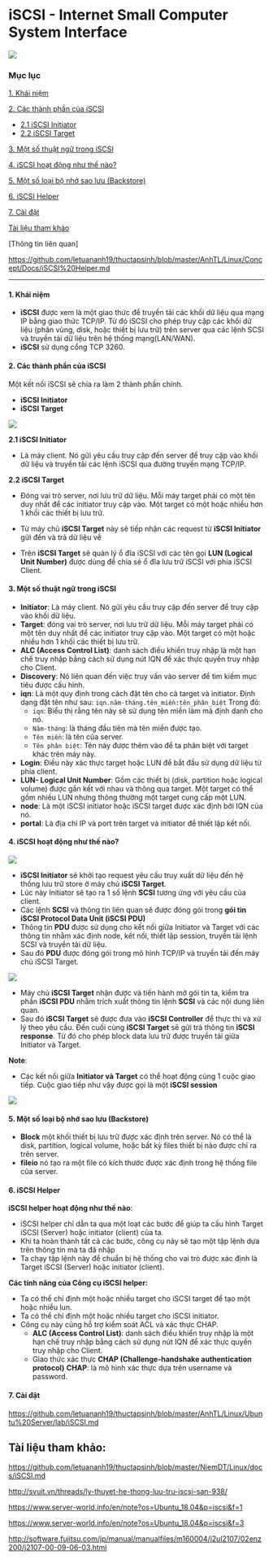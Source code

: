 # iSCSI - Internet Small Computer System Interface

![](https://community.fs.com/blog/wp-content/uploads/2018/08/how-iSCSI-storage-works.jpg)

### Mục lục
[1. Khái niệm](#1)

[2. Các thành phần của iSCSI](#2)

- [2.1 iSCSI Initiator](#2.1)
- [2.2 iSCSI Target](#2.2)

[3. Một số thuật ngữ trong iSCSI](#3)

[4. iSCSI hoạt động như thế nào?](#4)

[5. Một số loại bộ nhớ sao lưu (Backstore)](#5)

[6. iSCSI Helper](#6)

[7. Cài đặt](#7)

[Tài liệu tham khảo](#tltk)

[Thông tin liên quan]

https://github.com/letuananh19/thuctapsinh/blob/master/AnhTL/Linux/Concept/Docs/iSCSI%20Helper.md

------------------

#### <a name="1"> 1. Khái niệm </a>

- **iSCSI** được xem là một giao thức để truyền tải các khối dữ liệu qua mạng IP bằng giao thức TCP/IP. Từ đó iSCSI cho phép truy cập các khối dữ liệu (phân vùng, disk, hoặc thiết bị lưu trữ) trên server qua các lệnh SCSI và truyền tải dữ liệu trên hệ thống mạng(LAN/WAN).
- **iSCSI** sử dụng cổng TCP 3260.
#### <a name="2"> 2. Các thành phần của iSCSI </a>

Một kết nối iSCSI sẽ chia ra làm 2 thành phần chính.

- **iSCSI Initiator**
- **iSCSI Target**

![](https://cuongquach.com/resources/images/2018/01/initiator-target-iscsi.png)

**<a name="2.1"> 2.1 iSCSI Initiator </a>**

- Là máy client. Nó gửi yêu cầu truy cập đến server để truy cập vào khối dữ liệu và truyền tải các lệnh iSCSI qua đường truyền mạng TCP/IP.

**<a name="2.2"> 2.2 iSCSI Target </a>**

- Đóng vai trò server, nơi lưu trữ dữ liệu. Mỗi máy target phải có một tên duy nhất để các initiator truy cập vào. Một target có một hoặc nhiều hơn 1 khối các thiết bị lưu trữ.

- Từ máy chủ **iSCSI Target** này sẽ tiếp nhận các request từ **iSCSI Initiator** gửi đến và trả dữ liệu về 

- Trên **iSCSI Target** sẽ quản lý ổ đĩa iSCSI với các tên gọi **LUN (Logical Unit Number)** được dùng để chia sẻ ổ đĩa lưu trữ iSCSI với phía iSCSI Client.

#### <a name="3"> 3. Một số thuật ngữ trong iSCSI </a>

- **Initiator**: Là máy client. Nó gửi yêu cầu truy cập đến server để truy cập vào khối dữ liệu.
- **Target**: đóng vai trò server, nơi lưu trữ dữ liệu. Mỗi máy target phải có một tên duy nhất để các initiator truy cập vào. Một target có một hoặc nhiều hơn 1 khối các thiết bị lưu trữ.
- **ALC (Access Control List)**: danh sách điều khiển truy nhập là một hạn chế truy nhập bằng cách sử dụng nút IQN để xác thực quyền truy nhập cho Client.
- **Discovery**: Nó liên quan đến việc truy vấn vào server để tìm kiếm mục tiêu được cấu hình.
- **iqn**: Là một quy định trong cách đặt tên cho cả target và initiator. Định dạng đặt tên như sau: ```iqn.năm-tháng.tên_miền:tên_phân_biệt``` Trong đó:
  - ``iqn``: Biểu thị rằng tên này sẽ sử dụng tên miền làm mã định danh cho nó.
  - ``Năm-tháng``: là tháng đầu tiên mà tên miền được tạo.
  - ``Tên miền``: là tên của server.
  - ``Tên phân biệt``: Tên này được thêm vào để ta phân biệt với target khác trên máy này.
- **Login**: Điều này xác thực target hoặc LUN để bắt đầu sử dụng dữ liệu từ phía client.
- **LUN- Logical Unit Number**: Gồm các thiết bị (disk, partition hoặc logical volume) được gắn kết với nhau và thông qua target. Một target có thể gồm nhiều LUN nhưng thông thường một target cung cấp một LUN.
- **node**: Là một iSCSI initiator hoặc iSCSI target được xác định bởi IQN của nó.
- **portal**: Là địa chỉ IP và port trên target và initiator để thiết lập kết nối.

#### <a name="4"> 4. iSCSI hoạt động như thế nào? </a>

![](http://i1.wp.com/opentodo.files.wordpress.com/2012/10/2iscsiprotocol.jpg)

- **iSCSI Initiator** sẽ khởi tạo request yêu cấu truy xuất dữ liệu đến hệ thống lưu trữ store ở máy chủ **iSCSI Target**.
- Lúc này Initiator sẽ tạo ra 1 số lệnh **SCSI** tương ứng với yêu cầu của client.
- Các lệnh **SCSI** và thông tin liên quan sẽ được đóng gói trong **gói tin iSCSI Protocol Data Unit (iSCSI PDU)**
- Thông tin **PDU** được sử dụng cho kết nối giữa Initiator và Target với các thông tin nhằm xác định node, kết nối, thiết lập session, truyền tải lệnh SCSI và truyền tải dữ liệu.
- Sau đó **PDU** được đóng gói trong mô hình TCP/IP và truyền tải đến máy chủ iSCSI Target.

![](https://cuongquach.com/resources/images/2018/01/iscsi-tcp-ip.jpg)

- Máy chủ **iSCSI Target** nhận được và tiến hành mở gói tin ta, kiểm tra phần **iSCSI PDU** nhằm trích xuất thông tin lệnh **SCSI** và các nội dung liên quan.
- Sau đó **iSCSI Target** sẽ được đưa vào **iSCSI Controller** để thực thi và xử lý theo yêu cầu. Đến cuối cùng **iSCSI Target** sẽ gửi trả thông tin **iSCSI response**. Từ đó cho phép block data lưu trữ được truyền tải giữa Initiator và Target.

**Note**:
- Các kết nối giữa **Initiator và Target** có thể hoạt động cùng 1 cuộc giao tiếp. Cuộc giao tiếp như vậy được gọi là một **iSCSI session** 

![](https://1.bp.blogspot.com/-QKBDz65Ec-U/WyxkubhLEVI/AAAAAAAAM1Q/2X4D6eupBlMMx8BdOu35zBh71LN9dyLVACLcBGAs/s320/iscsi-session.png)

#### <a name="5"> 5. Một số loại bộ nhớ sao lưu (Backstore) </a>
- **Block** một khối thiết bị lưu trữ được xác định trên server. Nó có thể là disk, partition, logical volume, hoặc bất kỳ files thiết bị nào được chỉ ra trên server.
- **fileio** nó tạo ra một file có kích thước được xác định trong hệ thống file của server.

#### <a name="6"> 6. iSCSI Helper </a>

**iSCSI helper hoạt động như thế nào**:
- iSCSI helper chỉ dẫn ta qua một loạt các bước để giúp ta cấu hình Target iSCSI (Server) hoặc initiator (client) của ta.
- Khi ta hoàn thành tất cả các bước, công cụ này sẽ tạo một tập lệnh dựa trên thông tin mà ta đã nhập
- Ta chạy tập lệnh này để chuẩn bị hệ thống cho vai trò được xác định là Target iSCSI (Server) hoặc initiator (client).

**Các tính năng của Công cụ iSCSI helper:**
- Ta có thể chỉ định một hoặc nhiều target cho iSCSI target để tạo một hoặc nhiều lun.
- Ta có thể chỉ định một hoặc nhiều target cho iSCSI initiator.
- Công cụ này cũng hỗ trợ kiểm soát ACL và xác thực CHAP.
  - **ALC (Access Control List)**: danh sách điều khiển truy nhập là một hạn chế truy nhập bằng cách sử dụng nút IQN để xác thực quyền truy nhập cho Client.
  - Giao thức xác thực **CHAP (Challenge-handshake authentication protocol)** **CHAP**: là mô hình xác thực dựa trên username và password.

#### <a name="7"> 7. Cài đặt </a>

https://github.com/letuananh19/thuctapsinh/blob/master/AnhTL/Linux/Ubuntu%20Server/lab/iSCSI.md

## <a name="tltk"> Tài liệu tham khảo: </a>

https://github.com/letuananh19/thuctapsinh/blob/master/NiemDT/Linux/docs/iSCSI.md

http://svuit.vn/threads/ly-thuyet-he-thong-luu-tru-iscsi-san-938/

https://www.server-world.info/en/note?os=Ubuntu_18.04&p=iscsi&f=1

https://www.server-world.info/en/note?os=Ubuntu_18.04&p=iscsi&f=3

http://software.fujitsu.com/jp/manual/manualfiles/m160004/j2ul2107/02enz200/j2107-00-09-06-03.html

